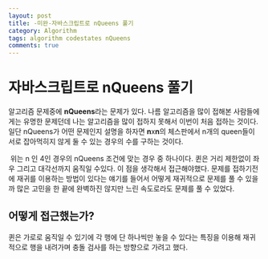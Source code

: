```yaml
---
layout: post
title: -미완-자바스크립트로 nQueens 풀기
category: Algorithm
tags: algorithm codestates nQueens
comments: true
---
```


#  자바스크립트로 nQueens 풀기

알고리즘 문제중에 **nQueens**라는 문제가 있다. 나름 알고리즘을 많이 접해본 사람들에게는 유명한 문제던데 나는 알고리즘을 많이 접하지 못해서 이번이 처음 접하는 것이다. 일단 nQueens가 어떤 문제인지 설명을 하자면 **n**x**n**의 체스판에서 n개의 queen들이 서로 잡아먹히지 않게 둘 수 있는 경우의 수를 구하는 것이다.

[](/assets/images/post_img/nqueens.png)

​	위는 n 인 4인 경우의 nQueens 조건에 맞는 경우 중 하나이다. 퀸은 거리 제한없이 좌우 그리고 대각선까지 움직일 수있다. 이 점을 생각해서 접근해야했다. 문제를 접하기전에 재귀를 이용하는 방법이 있다는 얘기를 들어서 어떻게 재귀적으로 문제를 풀 수 있을까 많은 고민을 한 끝에 완벽하진 않지만 느린 속도로라도 문제를 풀 수 있었다.

## 어떻게 접근했는가?

퀸은 가로로 움직일 수 있기에 각 행에 단 하나씩만 놓을 수 있다는 특징을 이용해 재귀적으로 행을 내려가며 충돌 검사를 하는 방향으로 가려고 했다. 



